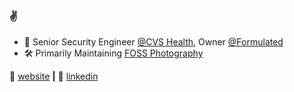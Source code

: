 ### ✌️

- 🔭 Senior Security Engineer [@CVS Health](https://cvshealth.com/), Owner [@Formulated](https://formulated.design/) 
- 🛠 Primarily Maintaining [FOSS Photography](https://foss.photography/) 

🏡 [website][website] **|** 
👔 [linkedin][linkedin]


[website]: https://cameroncooper.co
[linkedin]: https://www.linkedin.com/in/cameronwc/

